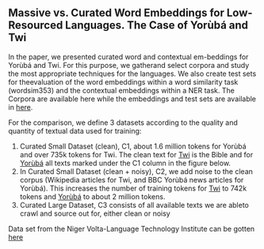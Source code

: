## Massive vs. Curated Word Embeddings for Low-Resourced Languages. The Case of Yorùbá and Twi

In the paper, we presented curated word and contextual em-beddings for Yorùbá and Twi. For this purpose, we gatherand select corpora and study the most appropriate techniques for the languages. We also create test sets for theevaluation of the word embeddings within a word similarity task (wordsim353) and the contextual embeddings within a NER task. The Corpora are available here while the embeddings and test sets are available in <a href="https://drive.google.com/drive/folders/1jkwLBkxJhnfVvf1yd7PyZw0nY8aNYaNN?usp=sharing">here</a>. 


For the comparison, we define 3 datasets according to the quality and quantity of textual data used for training: 
1. Curated Small Dataset (clean), C1, about 1.6 million tokens for Yorùbá and over 735k tokens for Twi. The clean text for <a href="https://drive.google.com/drive/folders/1jkwLBkxJhnfVvf1yd7PyZw0nY8aNYaNN?usp=sharing">Twi</a> is the Bible and for <a href="https://drive.google.com/drive/folders/1jkwLBkxJhnfVvf1yd7PyZw0nY8aNYaNN?usp=sharing">Yorùbá</a> all texts marked under the C1 column in the figure below. 
2. In Curated Small Dataset (clean + noisy), C2, we add noise to the clean corpus (Wikipedia articles for Twi, and BBC Yorùbá news articles for Yorùbá). This increases the number of training tokens for <a href="https://drive.google.com/drive/folders/1jkwLBkxJhnfVvf1yd7PyZw0nY8aNYaNN?usp=sharing">Twi</a> to 742k tokens and <a href="https://drive.google.com/drive/folders/1jkwLBkxJhnfVvf1yd7PyZw0nY8aNYaNN?usp=sharing">Yorùbá</a> to about 2 million tokens. 
3. Curated Large Dataset, C3 consists of all available texts we are ableto crawl and source out for, either clean or noisy 

Data set from the Niger Volta-Language Technology Institute can be gotten<a href="https://github.com/Niger-Volta-LTI/yoruba-text"> here  </a>
